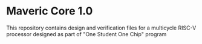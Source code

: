 # Maveric Core 1.0
This repository contains design and verification files for a multicycle RISC-V processor designed as part of "One Student One Chip" program  
